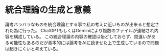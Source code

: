 # 統合理論の生成と意義

論考バラバラなものを統合理論とする事で私の考えに近いものが出来ると想定された為に行った。
ChatGPTもしくはGeminiにより複数のファイルが連結され内容を構成している。
この統合理論の内容の確認は殆どしておらず、間違いがある可能性もあるのだが基本的には論考をAIに読ませた上で生成しているので問題は起きにくいと考えている。
